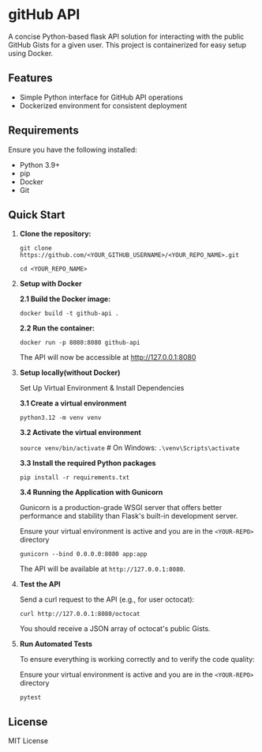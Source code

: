 # gitHub API

A concise Python-based flask API solution for interacting with the public GitHub Gists for a given user. This project is containerized for easy setup using Docker.

## Features

- Simple Python interface for GitHub API operations
- Dockerized environment for consistent deployment

## Requirements

Ensure you have the following installed:

* Python 3.9+
* pip
* Docker
* Git

## Quick Start 

1. **Clone the repository:**

    `git clone https://github.com/<YOUR_GITHUB_USERNAME>/<YOUR_REPO_NAME>.git`
   
    `cd <YOUR_REPO_NAME>`
   
2. **Setup with Docker**

   **2.1  Build the Docker image:**

    `docker build -t github-api .`

   **2.2  Run the container:**
   
    `docker run -p 8080:8080 github-api`
    
    The API will now be accessible at http://127.0.0.1:8080

3. **Setup locally(without Docker)**
   
    Set Up Virtual Environment & Install Dependencies
   
     **3.1 Create a virtual environment**

      `python3.12 -m venv venv`

     **3.2 Activate the virtual environment**

      `source venv/bin/activate`  # On Windows: `.\venv\Scripts\activate`

     **3.3 Install the required Python packages**

      `pip install -r requirements.txt`

     **3.4  Running the Application with Gunicorn**

      Gunicorn is a production-grade WSGI server that offers better performance and stability than Flask's built-in                 development server.

      Ensure your virtual environment is active and you are in the `<YOUR-REPO>` directory

      `gunicorn --bind 0.0.0.0:8080 app:app`

      The API will be available at `http://127.0.0.1:8080`.

4. **Test the API**

   Send a curl request to the API (e.g., for user octocat):

   `curl http://127.0.0.1:8080/octocat`

   You should receive a JSON array of octocat's public Gists.

5. **Run Automated Tests**

   To ensure everything is working correctly and to verify the code quality:  

   Ensure your virtual environment is active and you are in the `<YOUR-REPO>` directory
   
   `pytest`

## License
MIT License

